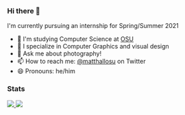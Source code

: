 
### Hi there 👋

I'm currently pursuing an internship for Spring/Summer 2021


- :school: I'm studying Computer Science at [OSU](https://osu.edu)
- :scroll: I specialize in Computer Graphics and visual design
- 💬 Ask me about photography!
- 📫 How to reach me: [@matthallosu](https://twitter.com/matthallosu) on Twitter
- 😄 Pronouns: he/him

<!--- ⚡ Fun fact: ...-->



<div align="left">
  <h3>Stats</h3>
</div>
<div align="left">
  <a href="https://github.com/mh15" target="_blank">
    <img
      src="https://github-readme-stats.vercel.app/api?username=mh15&hide=stars">
    <img
      src="https://github-readme-stats.vercel.app/api/top-langs/?username=mh15&layout=compact">
  </a>
</div>

